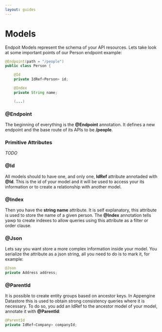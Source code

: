 ```yaml
---
layout: guides
---
```

# Models

Endpoit Models represent the schema of your API resources. Lets take look at some important points
of our Person endpoint example:

~~~ java
@Endpoint(path = "/people")
public class Person {

    @Id
    private IdRef<Person> id;

    @Index
    private String name;

    (...)
~~~

### @Endpoint

The beginning of everything is the __@Endpoint__ annotation. It defines a new endpoint and the base route
of its APIs to be __/people__.

### Primitive Attributes

_TODO_

### @Id

All models should to have one, and only one, __IdRef__ attribute annotaded with __@Id__. This is
the id of your model and it will be used to access your its information or to create a relationship
with another model.

### @Index

Then you have the __string name__ attribute. It is self explanatory, this attribute is used to store the name
of a given person. The __@Index__ annotation tells yawp to create indexes to allow queries using this
attribute as a filter or order clause.


### @Json

Lets say you want store a more complex information inside your model. You serialize the attribute as
a json string, all you need to do is to mark it, for example:

~~~ java
@Json
private Address address;
~~~

### @ParentId

It is possible to create entity groups based on ancestor keys. In Appengine Datastore this is used
to obtain strong consistency queries where it is necessary. To do so, you add an IdRef to the ancestor
model of your model, annotate it with __@ParentId__:


~~~ java
@ParentId
private IdRef<Company> companyId;
~~~